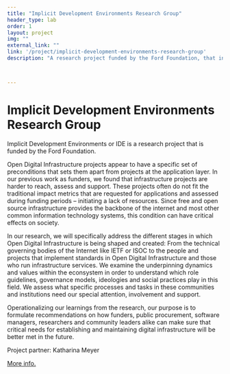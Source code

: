 ```yaml
---
title: "Implicit Development Environments Research Group"
header_type: lab
order: 1
layout: project
img: ""
external_link: ""
link: '/project/implicit-development-environments-research-group'
description: "A research project funded by the Ford Foundation, that investigates the following question: How can funders and community leaders better meet the needs of digital infrastructure projects, and how are those needs distinct from projects at the application layer?"



---
```

<h1>Implicit Development Environments Research Group</h1>
<p>Implicit Development Environments or IDE is a research project that is funded by the Ford Foundation.</p>
<p>Open Digital Infrastructure projects appear to have a specific set of preconditions that sets them apart from projects at the application layer. In our previous work as funders, we found that infrastructure projects are harder to reach, assess and support. These projects often do not fit the traditional impact metrics that are requested for applications and assessed during funding periods – initiating a lack of resources. Since free and open source infrastructure provides the backbone of the internet and most other common information technology systems, this condition can have critical effects on society.</p>

<p>In our research, we will specifically address the different stages in which Open Digital Infrastructure is being shaped and created: From the technical governing bodies of the Internet like IETF or ISOC to the people and projects that implement standards in Open Digital Infrastructure and those who run infrastructure services. We examine the underpinning dynamics and values within the econsystem in order to understand which role guidelines, governance models, ideologies and social practices play in this field. We assess what specific processes and tasks in these communities and institutions need our special attention, involvement and support. </p>

<p>Operationalizing our learnings from the research, our purpose is to formulate recommendations on how funders, public procurement, software managers, researchers and community leaders alike can make sure that critical needs for establishing and maintaining digital infrastructure will be better met in the future.</p>

<p>Project partner: Katharina Meyer </p>

<p><a href="https://www.fordfoundation.org/ideas/equals-change-blog/posts/announcing-13m-in-funding-for-digital-infrastructure-research/" target="_blank">More info.</a></p>






